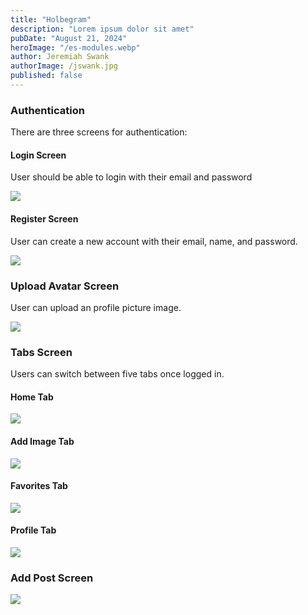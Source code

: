 ```yaml
---
title: "Holbegram"
description: "Lorem ipsum dolor sit amet"
pubDate: "August 21, 2024"
heroImage: "/es-modules.webp"
author: Jeremiah Swank
authorImage: /jswank.jpg
published: false
---
```



### Authentication

There are three screens for authentication:

#### Login Screen

User should be able to login with their email and password

![](../assets/login.png)

#### Register Screen

User can create a new account with  their email, name, and password.

![](../assets/register.png)

### Upload Avatar Screen

User can upload an profile picture image.

![](../assets/upload.png)

### Tabs Screen

Users can switch between five tabs once logged in.

#### Home Tab

![](../assets/home-page.png)

#### Add Image Tab

![](../assets/search-tab.png)

#### Favorites Tab

![](../assets/favorites-page.png)

#### Profile Tab

![](../assets/profile-page.png)


### Add Post Screen

![](../assets/add-post-page.png)